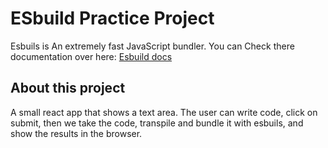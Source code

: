 # ESbuild Practice Project

Esbuils is An extremely fast JavaScript bundler. 
You can Check there documentation over here:  [Esbuild docs](https://esbuild.github.io/)

## About this project

A small react app that shows a text area. The user can write code, click on submit, then we take the code, transpile and bundle it with esbuils, and show the results in the browser. 
